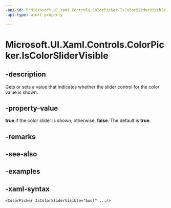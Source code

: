 ```yaml
---
-api-id: P:Microsoft.UI.Xaml.Controls.ColorPicker.IsColorSliderVisible
-api-type: winrt property

---
```

<!-- Property syntax.
public bool IsColorSliderVisible { get;  set; }
-->

# Microsoft.UI.Xaml.Controls.ColorPicker.IsColorSliderVisible


## -description

Gets or sets a value that indicates whether the slider control for the color value is shown.


## -property-value

**true** if the color slider is shown; otherwise, **false**. The default is **true**.


## -remarks


## -see-also


## -examples


## -xaml-syntax

```xaml
<ColorPicker IsColorSliderVisible="bool" .../>
```


